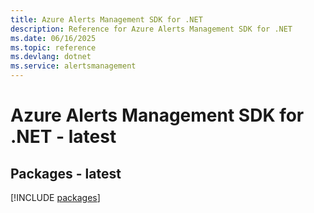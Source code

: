 ```yaml
---
title: Azure Alerts Management SDK for .NET
description: Reference for Azure Alerts Management SDK for .NET
ms.date: 06/16/2025
ms.topic: reference
ms.devlang: dotnet
ms.service: alertsmanagement
---
```

# Azure Alerts Management SDK for .NET - latest
## Packages - latest
[!INCLUDE [packages](alerts-management-index.md)]